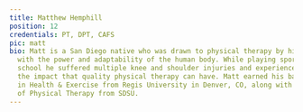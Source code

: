 ```yaml
---
title: Matthew Hemphill
position: 12
credentials: PT, DPT, CAFS
pic: matt
bio: Matt is a San Diego native who was drawn to physical therapy by his fascination
  with the power and adaptability of the human body. While playing sports during high
  school he suffered multiple knee and shoulder injuries and experienced first hand
  the impact that quality physical therapy can have. Matt earned his bachelor's degree
  in Health & Exercise from Regis University in Denver, CO, along with his Doctoral
  of Physical Therapy from SDSU.
---
```


